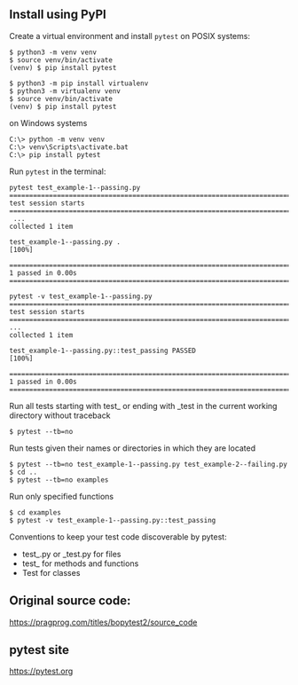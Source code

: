 ## Install using PyPI

Create a virtual environment and install `pytest`
on POSIX systems:
```unix
$ python3 -m venv venv
$ source venv/bin/activate
(venv) $ pip install pytest
```
```unix
$ python3 -m pip install virtualenv
$ python3 -m virtualenv venv
$ source venv/bin/activate
(venv) $ pip install pytest
```
on Windows systems
```windows
C:\> python -m venv venv
C:\> venv\Scripts\activate.bat
C:\> pip install pytest
```

Run `pytest` in the terminal:
```unix
pytest test_example-1--passing.py
===================================================================================================== test session starts ======================================================================================================
 ...
collected 1 item

test_example-1--passing.py .                                                                                                                                                                                                      [100%]

====================================================================================================== 1 passed in 0.00s =======================================================================================================
```
```unix
pytest -v test_example-1--passing.py
===================================================================================================== test session starts ======================================================================================================
...
collected 1 item

test_example-1--passing.py::test_passing PASSED                                                                                                                                                                                   [100%]

====================================================================================================== 1 passed in 0.00s =======================================================================================================
```

Run all tests starting with test_ or ending with _test in the current working directory without traceback
```unix
$ pytest --tb=no
```

Run tests given their names or directories in which they are located
```unix
$ pytest --tb=no test_example-1--passing.py test_example-2--failing.py
$ cd ..
$ pytest --tb=no examples
```

Run only specified functions
```unix
$ cd examples
$ pytest -v test_example-1--passing.py::test_passing
```

Conventions to keep your test code discoverable by pytest:
- test_<something>.py or <something>_test.py for files
- test_<something> for methods and functions
- Test<Something> for classes

## Original source code: 

https://pragprog.com/titles/bopytest2/source_code

## pytest site

https://pytest.org

